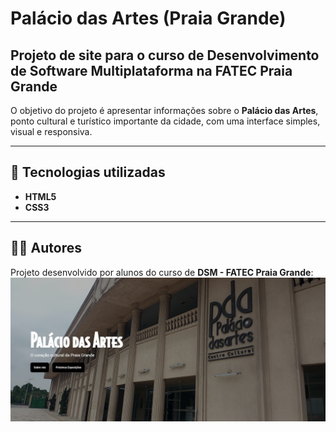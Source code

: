 # Palácio das Artes (Praia Grande)
## Projeto de site para o curso de Desenvolvimento de Software Multiplataforma na FATEC Praia Grande

O objetivo do projeto é apresentar informações sobre o **Palácio das Artes**, ponto cultural e turístico importante da cidade, com uma interface simples, visual e responsiva.  

---

## 🚀 Tecnologias utilizadas
- **HTML5**
- **CSS3**

---

## 👨‍💻 Autores
Projeto desenvolvido por alunos do curso de **DSM - FATEC Praia Grande**:
![Palácio das Artes](image.png)